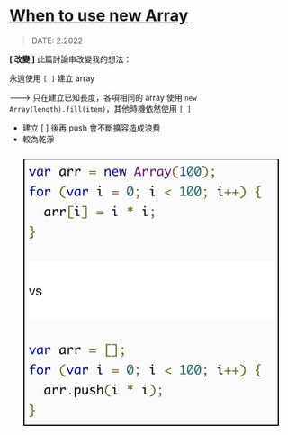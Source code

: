 <style> 
.imgBox{
  display: flex; 
  flex-direction: column; 
  margin: 5%; 
  justify-content: center;
  border: 2px solid black;
}
</style>

<!--  style  -->

# [When to use new Array](https://coderwall.com/p/h4xm0w/why-never-use-new-array-in-javascript)

> DATE: 2.2022

**[ 改變 ]** 此篇討論串改變我的想法：

永遠使用 `[ ]` 建立 array

---> 只在建立已知長度，各項相同的 array 使用 `new Array(length).fill(item)`，其他時機依然使用 `[ ]`

- 建立 [ ] 後再 push 會不斷擴容造成浪費
- 較為乾淨

<div class="imgBox" >
    <img src="/JavaScript/image/tips/When_to_use_new_Array.png" alt="When_to_use_new_Array.png" />
</div>
